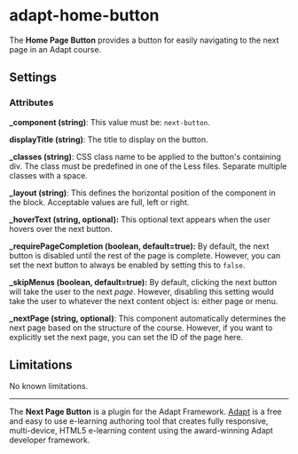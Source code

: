 adapt-home-button
=================
The **Home Page Button** provides a button for easily navigating to the next page in an Adapt course.

Settings
--------
### Attributes
**_component (string)**: This value must be: `next-button`.

**displayTitle (string)**: The title to display on the button.

**_classes (string)**: CSS class name to be applied to the button's containing div. The class must be predefined in one of the Less files. Separate multiple classes with a space.

**_layout (string)**: This defines the horizontal position of the component in the block. Acceptable values are full, left or right.

**_hoverText (string, optional):** This optional text appears when the user hovers over the next button.

**_requirePageCompletion (boolean, default=true):** By default, the next button is disabled until the rest of the page is complete. However, you can set the next button to always be enabled by setting this to `false`.

**_skipMenus (boolean, default=true):** By default, clicking the next button will take the user to the next *page*. However, disabling this setting would take the user to whatever the next content object is: either page or menu.

**_nextPage (string, optional)**: This component automatically determines the next page based on the structure of the course. However, if you want to explicitly set the next page, you can set the ID of the page here.

Limitations
-----------
No known limitations.

-----------
The **Next Page Button** is a plugin for the Adapt Framework. [Adapt](https://www.adaptlearning.org) is a free and easy to use e-learning authoring tool that creates fully responsive, multi-device, HTML5 e-learning content using the award-winning Adapt developer framework.
